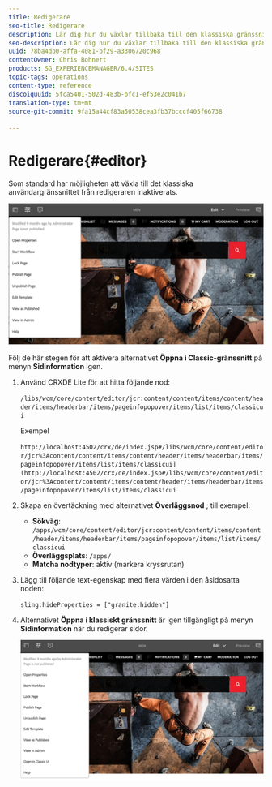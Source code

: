 ```yaml
---
title: Redigerare
seo-title: Redigerare
description: Lär dig hur du växlar tillbaka till den klassiska gränssnittsredigeraren.
seo-description: Lär dig hur du växlar tillbaka till den klassiska gränssnittsredigeraren.
uuid: 78ba4db0-affa-4081-bf29-a3306720c968
contentOwner: Chris Bohnert
products: SG_EXPERIENCEMANAGER/6.4/SITES
topic-tags: operations
content-type: reference
discoiquuid: 5fca5401-502d-483b-bfc1-ef53e2c041b7
translation-type: tm+mt
source-git-commit: 9fa15a44cf83a50538cea3fb37bcccf405f66738

---
```



# Redigerare{#editor}

Som standard har möjligheten att växla till det klassiska användargränssnittet från redigeraren inaktiverats.

![chlimage_1-9](assets/chlimage_1-9.png)

Följ de här stegen för att aktivera alternativet **Öppna i Classic-gränssnitt** på menyn **Sidinformation** igen.

1. Använd CRXDE Lite för att hitta följande nod:

   `/libs/wcm/core/content/editor/jcr:content/content/items/content/header/items/headerbar/items/pageinfopopover/items/list/items/classicui`

   Exempel

   `http://localhost:4502/crx/de/index.jsp#/libs/wcm/core/content/editor/jcr%3Acontent/content/items/content/header/items/headerbar/items/pageinfopopover/items/list/items/classicui](http://localhost:4502/crx/de/index.jsp#/libs/wcm/core/content/editor/jcr%3Acontent/content/items/content/header/items/headerbar/items/pageinfopopover/items/list/items/classicui`

1. Skapa en övertäckning med alternativet **Överläggsnod** ; till exempel:

   * **Sökväg**: `/apps/wcm/core/content/editor/jcr:content/content/items/content/header/items/headerbar/items/pageinfopopover/items/list/items/classicui`
   * **Överläggsplats**: `/apps/`
   * **Matcha nodtyper**: aktiv (markera kryssrutan)

1. Lägg till följande text-egenskap med flera värden i den åsidosatta noden:

   `sling:hideProperties = ["granite:hidden"]`

1. Alternativet **Öppna i klassiskt gränssnitt** är igen tillgängligt på menyn **Sidinformation** när du redigerar sidor.

   ![chlimage_1-10](assets/chlimage_1-10.png)

